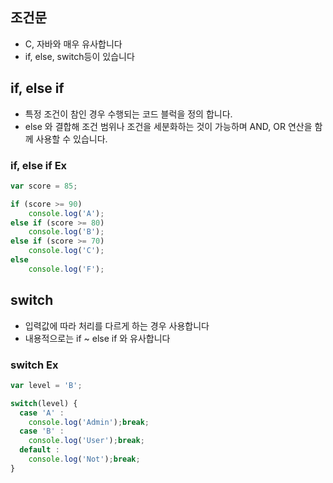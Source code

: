 ## 조건문
* C, 자바와 매우 유사합니다
* if, else, switch등이 있습니다

## if, else if
* 특정 조건이 참인 경우 수행되는 코드 블럭을 정의 합니다.
* else 와 결합해 조건 범위나 조건을 세분화하는 것이 가능하며 AND, OR 연산을 함께 사용할 수 있습니다.
### if, else if Ex
```javascript
var score = 85;

if (score >= 90)
	console.log('A');
else if (score >= 80)
	console.log('B');
else if (score >= 70)
	console.log('C');
else
	console.log('F');
```

## switch
* 입력값에 따라 처리를 다르게 하는 경우 사용합니다
* 내용적으로는 if ~ else if 와 유사합니다

### switch Ex
```javascript
var level = 'B';

switch(level) {
  case 'A' :
    console.log('Admin');break;
  case 'B' :
    console.log('User');break;
  default :
    console.log('Not');break;
}
```
